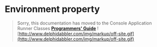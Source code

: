 # Environment property #

> Sorry, this documentation has moved to the Console Application Runner Classes **[Programmers' Guide](http://wiki.delphidabbler.com/index.php/Docs/TPJCustomConsoleAppEnvironment)** ![http://www.delphidabbler.com/img/markup/off-site.gif](http://www.delphidabbler.com/img/markup/off-site.gif)
